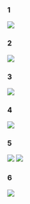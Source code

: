 
### 1
![](https://s2.loli.net/2022/03/01/rbivTjgy5NAseBf.jpg)

### 2
![](https://s2.loli.net/2022/03/01/EuG2FM4AnqDvU31.png)

### 3
![](https://s2.loli.net/2022/03/01/cKnO8ZlVIDGXBWJ.jpg)

### 4
![](https://s2.loli.net/2022/03/01/tcpE97I4vniW3Dr.jpg)

### 5
![](https://s2.loli.net/2022/03/01/28KBNxjTcfCbMW9.jpg)
![](https://s2.loli.net/2022/03/01/Cp7zZtbSlPayLAR.jpg)

### 6
![](https://s2.loli.net/2022/03/01/GQxYIXmgqDW8ihu.jpg)


